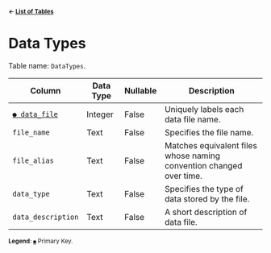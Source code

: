 <sup>**← [List of Tables](../../README.md#metadatabase-schema)**</sup>

# Data Types

Table name: `DataTypes`.

| Column                         | Data Type | Nullable | Description                                                         | 
| ------------------------------ | --------- | -------- | ------------------------------------------------------------------- |
| [`● data_file`](data_types.md) | Integer   | False    | Uniquely labels each data file name.                                |
| `file_name`                    | Text      | False    | Specifies the file name.                                            | 
| `file_alias`                   | Text      | False    | Matches equivalent files whose naming convention changed over time. | 
| `data_type`                    | Text      | False    | Specifies the type of data stored by the file.                      |
| `data_description`             | Text      | False    | A short description of data file.                                   |

<sup>**Legend**: [`●`](data_types.md) Primary Key.</sup>
